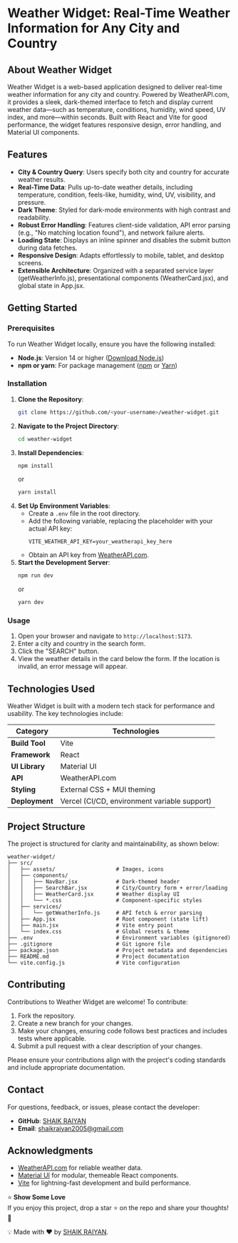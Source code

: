 # Weather Widget: Real-Time Weather Information for Any City and Country

## About Weather Widget

Weather Widget is a web-based application designed to deliver real-time weather information for any city and country. Powered by WeatherAPI.com, it provides a sleek, dark-themed interface to fetch and display current weather data—such as temperature, conditions, humidity, wind speed, UV index, and more—within seconds. Built with React and Vite for good performance, the widget features responsive design, error handling, and Material UI components.

## Features

- **City & Country Query**: Users specify both city and country for accurate weather results.
- **Real-Time Data**: Pulls up-to-date weather details, including temperature, condition, feels-like, humidity, wind, UV, visibility, and pressure.
- **Dark Theme**: Styled for dark-mode environments with high contrast and readability.
- **Robust Error Handling**: Features client-side validation, API error parsing (e.g., "No matching location found"), and network failure alerts.
- **Loading State**: Displays an inline spinner and disables the submit button during data fetches.
- **Responsive Design**: Adapts effortlessly to mobile, tablet, and desktop screens.
- **Extensible Architecture**: Organized with a separated service layer (getWeatherInfo.js), presentational components (WeatherCard.jsx), and global state in App.jsx.

## Getting Started

### Prerequisites

To run Weather Widget locally, ensure you have the following installed:

- **Node.js**: Version 14 or higher ([Download Node.js](https://nodejs.org/))
- **npm or yarn**: For package management ([npm](https://www.npmjs.com/) or [Yarn](https://yarnpkg.com/))

### Installation

1. **Clone the Repository**:
   ```bash
   git clone https://github.com/<your-username>/weather-widget.git
   ```
2. **Navigate to the Project Directory**:
   ```bash
   cd weather-widget
   ```
3. **Install Dependencies**:
   ```bash
   npm install
   ```
   or
   ```bash
   yarn install
   ```
4. **Set Up Environment Variables**:
   - Create a `.env` file in the root directory.
   - Add the following variable, replacing the placeholder with your actual API key:
     ```
     VITE_WEATHER_API_KEY=your_weatherapi_key_here
     ```
   - Obtain an API key from [WeatherAPI.com](https://www.weatherapi.com/).
5. **Start the Development Server**:
   ```bash
   npm run dev
   ```
   or
   ```bash
   yarn dev
   ```

### Usage

1. Open your browser and navigate to `http://localhost:5173`.
2. Enter a city and country in the search form.
3. Click the "SEARCH" button.
4. View the weather details in the card below the form. If the location is invalid, an error message will appear.

## Technologies Used

Weather Widget is built with a modern tech stack for performance and usability. The key technologies include:

| **Category**   | **Technologies**                             |
| -------------- | -------------------------------------------- |
| **Build Tool** | Vite                                         |
| **Framework**  | React                                        |
| **UI Library** | Material UI                                  |
| **API**        | WeatherAPI.com                               |
| **Styling**    | External CSS + MUI theming                   |
| **Deployment** | Vercel (CI/CD, environment variable support) |

## Project Structure

The project is structured for clarity and maintainability, as shown below:

```
weather-widget/
├── src/
│   ├── assets/                   # Images, icons
│   ├── components/
│   │   ├── NavBar.jsx            # Dark-themed header
│   │   ├── SearchBar.jsx         # City/Country form + error/loading
│   │   ├── WeatherCard.jsx       # Weather display UI
│   │   └── *.css                 # Component-specific styles
│   ├── services/
│   │   └── getWeatherInfo.js     # API fetch & error parsing
│   ├── App.jsx                   # Root component (state lift)
│   ├── main.jsx                  # Vite entry point
│   └── index.css                 # Global resets & theme
├── .env                          # Environment variables (gitignored)
├── .gitignore                    # Git ignore file
├── package.json                  # Project metadata and dependencies
├── README.md                     # Project documentation
└── vite.config.js                # Vite configuration
```

## Contributing

Contributions to Weather Widget are welcome! To contribute:

1. Fork the repository.
2. Create a new branch for your changes.
3. Make your changes, ensuring code follows best practices and includes tests where applicable.
4. Submit a pull request with a clear description of your changes.

Please ensure your contributions align with the project's coding standards and include appropriate documentation.

## Contact

For questions, feedback, or issues, please contact the developer:

- **GitHub**: [SHAIK RAIYAN](https://github.com/SHAIK-RAIYAN)
- **Email**: [shaikraiyan2005@gmail.com](mailto:shaikraiyan2005@gmail.com)

## Acknowledgments

- [WeatherAPI.com](https://www.weatherapi.com/) for reliable weather data.
- [Material UI](https://mui.com/) for modular, themeable React components.
- [Vite](https://vitejs.dev/) for lightning-fast development and build performance.

⭐ **Show Some Love**  
If you enjoy this project, drop a star ⭐ on the repo and share your thoughts! 🚀

💡 Made with ❤️ by [SHAIK RAIYAN](https://github.com/SHAIK-RAIYAN).
